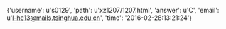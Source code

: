 {'username': u's0129', 'path': u'xz1207/1207.html', 'answer': u'C', 'email': u'l-he13@mails.tsinghua.edu.cn', 'time': '2016-02-28:13:21:24'}